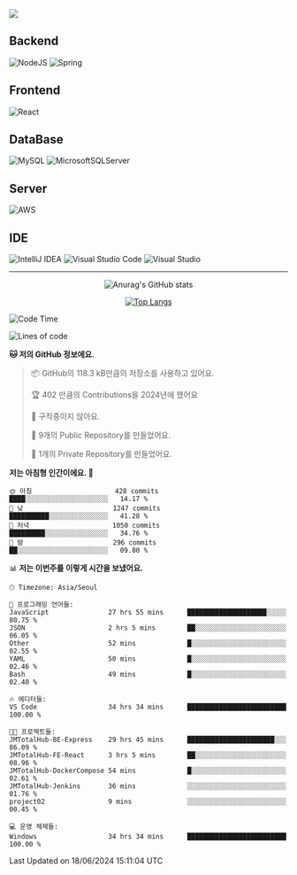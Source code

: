 <img src="https://capsule-render.vercel.app/api?type=waving&color=364765&height=300&section=header&text=Welcome&fontSize=90" />

## Backend
![NodeJS](https://img.shields.io/badge/node.js-6DA55F?style=for-the-badge&logo=node.js&logoColor=white)
![Spring](https://img.shields.io/badge/spring-%236DB33F.svg?style=for-the-badge&logo=spring&logoColor=white)

## Frontend
![React](https://img.shields.io/badge/react-%2320232a.svg?style=for-the-badge&logo=react&logoColor=%2361DAFB)

## DataBase
![MySQL](https://img.shields.io/badge/mysql-4479A1.svg?style=for-the-badge&logo=mysql&logoColor=white)
![MicrosoftSQLServer](https://img.shields.io/badge/Microsoft%20SQL%20Server-CC2927?style=for-the-badge&logo=microsoft%20sql%20server&logoColor=white)

## Server
![AWS](https://img.shields.io/badge/AWS-%23FF9900.svg?style=for-the-badge&logo=amazon-aws&logoColor=white)


## IDE
![IntelliJ IDEA](https://img.shields.io/badge/IntelliJIDEA-000000.svg?style=for-the-badge&logo=intellij-idea&logoColor=white)
![Visual Studio Code](https://img.shields.io/badge/Visual%20Studio%20Code-0078d7.svg?style=for-the-badge&logo=visual-studio-code&logoColor=white)
![Visual Studio](https://img.shields.io/badge/Visual%20Studio-5C2D91.svg?style=for-the-badge&logo=visual-studio&logoColor=white)


---
<div align="center">

![Anurag's GitHub stats](https://github-readme-stats.vercel.app/api?username=junmo95&show_icons=true&theme=algolia)

[![Top Langs](https://github-readme-stats.vercel.app/api/top-langs/?username=junmo95)](https://github.com/anuraghazra/github-readme-stats)

</div>

<!--START_SECTION:waka-->
![Code Time](http://img.shields.io/badge/Code%20Time-435%20hrs%2040%20mins-blue)

![Lines of code](https://img.shields.io/badge/%EC%A0%80%EB%8A%94%20%EC%97%AC%ED%83%9C%EA%B9%8C%EC%A7%80%20-821.8%20thousand%20%EC%A4%84%EC%9D%98%20%EC%BD%94%EB%93%9C%EB%A5%BC%20%EC%9E%91%EC%84%B1%ED%96%88%EC%96%B4%EC%9A%94.-blue)

**🐱 저의 GitHub 정보에요.** 

> 📦 GitHub의 118.3 kB만큼의 저장소를 사용하고 있어요. 
 > 
> 🏆 402 만큼의 Contributions을 2024년에 했어요
 > 
> 🚫 구직중이지 않아요.
 > 
> 📜 9개의 Public Repository를 만들었어요. 
 > 
> 🔑 1개의 Private Repository를 만들었어요. 
 > 
**저는 아침형 인간이에요. 🐤** 

```text
🌞 아침                     428 commits         ████░░░░░░░░░░░░░░░░░░░░░   14.17 % 
🌆 낮　                     1247 commits        ██████████░░░░░░░░░░░░░░░   41.28 % 
🌃 저녁                     1050 commits        █████████░░░░░░░░░░░░░░░░   34.76 % 
🌙 밤　                     296 commits         ██░░░░░░░░░░░░░░░░░░░░░░░   09.80 % 
```


📊 **저는 이번주를 이렇게 시간을 보냈어요.** 

```text
🕑︎ Timezone: Asia/Seoul

💬 프로그래밍 언어들: 
JavaScript               27 hrs 55 mins      ████████████████████░░░░░   80.75 % 
JSON                     2 hrs 5 mins        ██░░░░░░░░░░░░░░░░░░░░░░░   06.05 % 
Other                    52 mins             █░░░░░░░░░░░░░░░░░░░░░░░░   02.55 % 
YAML                     50 mins             █░░░░░░░░░░░░░░░░░░░░░░░░   02.46 % 
Bash                     49 mins             █░░░░░░░░░░░░░░░░░░░░░░░░   02.40 % 

🔥 에디터들: 
VS Code                  34 hrs 34 mins      █████████████████████████   100.00 % 

🐱‍💻 프로젝트들: 
JMTotalHub-BE-Express    29 hrs 45 mins      ██████████████████████░░░   86.09 % 
JMTotalHub-FE-React      3 hrs 5 mins        ██░░░░░░░░░░░░░░░░░░░░░░░   08.96 % 
JMTotalHub-DockerCompose 54 mins             █░░░░░░░░░░░░░░░░░░░░░░░░   02.61 % 
JMTotalHub-Jenkins       36 mins             ░░░░░░░░░░░░░░░░░░░░░░░░░   01.76 % 
project02                9 mins              ░░░░░░░░░░░░░░░░░░░░░░░░░   00.45 % 

💻 운영 체제들: 
Windows                  34 hrs 34 mins      █████████████████████████   100.00 % 
```


 Last Updated on 18/06/2024 15:11:04 UTC
<!--END_SECTION:waka-->

